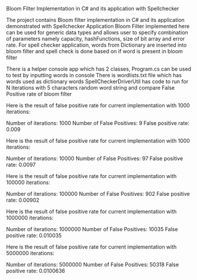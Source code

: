 Bloom Filter Implementation in C# and its application with Spellchecker

The project contains Bloom filter implementation in C# and its application demonstrated with Spellchecker Application
Bloom Filter implemented here can be used for generic data types and allows user to specify combination of parameters 
namely capacity, hashFunctions, size of bit array and error rate. For spell checker application, words from Dictionary are inserted 
into bloom filter and spell check is done based on if word is present in bloom filter

There is a helper console app which has 2 classes, Program.cs can be used to test by inputting words in console
There is wordlists.txt file which has words used as dictionary words
SpellCheckerDriverUtil has code to run for N iterations with 5 characters random word string and compare False Positive rate of bloom filter


Here is the result of false positive rate for current implementation with 1000 iterations:

Number of iterations: 1000
Number of False Positives: 9
False positive rate: 0.009

Here is the result of false positive rate for current implementation with 1000 iterations:

Number of iterations: 10000
Number of False Positives: 97
False positive rate: 0.0097

Here is the result of false positive rate for current implementation with 100000 iterations:

Number of iterations: 100000
Number of False Positives: 902
False positive rate: 0.00902

Here is the result of false positive rate for current implementation with 1000000 iterations:

Number of iterations: 1000000
Number of False Positives: 10035
False positive rate: 0.010035

Here is the result of false positive rate for current implementation with 5000000 iterations:

Number of iterations: 5000000
Number of False Positives: 50318
False positive rate: 0.0100636